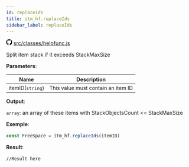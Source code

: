 ```yaml
---
id: replaceIds
title: itm_hf.replaceIds
sidebar_label: replaceIds
---
```

![](/img/github.png) [src/classes/helpfunc.js](https://github.com/TrustedSourceLeaks/LeakedServer/blob/master/src/classes/helpfunc.js)

Split item stack if it exceeds StackMaxSize

**Parameters**:

Name  |   Description 
----------- |   -----------
itemID(`string`)  |   This value must contain an item ID


**Output**:

`array`: an array of these items with StackObjectsCount <= StackMaxSize


**Exemple**:
```js
const FreeSpace = itm_hf.replaceIds(itemID)
```

**Result**:
```
//Result here
```
